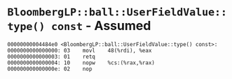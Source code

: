 # `BloombergLP::ball::UserFieldValue::type() const` - Assumed

```x86asm
00000000004484e0 <BloombergLP::ball::UserFieldValue::type() const>:
0000000000000000: 03	movl	48(%rdi), %eax
0000000000000003: 01	retq	
0000000000000004: 10	nopw	%cs:(%rax,%rax)
000000000000000e: 02	nop	
```
